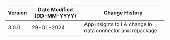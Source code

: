 | **Version** | **Date Modified (DD-MM-YYYY)** | **Change History**                                                        |
|-------------|--------------------------------|---------------------------------------------------------------------------|
| 3.0.0       | 29-01-2024                     | App insights to LA change in data connector and repackage                 |  

